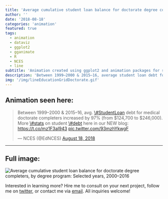 ```yaml
---
title: 'Average cumulative student loan balance for doctorate degree completers, by degree program: Selected years, 2000–2016'
author: ''
date: '2018-08-18'
categories: 'animation'
featured: true
tags:
  - animation
  - dataviz
  - ggplot2
  - gganimate
  - R
  - NCES
  - line
subtitle: 'Animation created using ggplot2 and animation packages for social media distribution'
description: 'Between 1999–2000 & 2015–16, average student loan debt for medical doctorate completers increased by 97% (from $124,700 to $246,000).'
img: '/img/lineEducationGridDoctorate.gif'
---
```


## Animation seen here:

<blockquote class="twitter-tweet" data-lang="en">
<p lang="en" dir="ltr">
Between 1999–2000 & 2015–16, avg.
<a href="https://twitter.com/hashtag/StudentLoan?src=hash&amp;ref_src=twsrc%5Etfw">\#StudentLoan</a>
debt for medical doctorate completers increased by 97% (from $124,700 to
$246,000). More
<a href="https://twitter.com/hashtag/stats?src=hash&amp;ref_src=twsrc%5Etfw">\#stats</a>
on student
<a href="https://twitter.com/hashtag/debt?src=hash&amp;ref_src=twsrc%5Etfw">\#debt</a>
here in our NEW blog:
<a href="https://t.co/mz1F3aI943">https://t.co/mz1F3aI943</a>
<a href="https://t.co/93mzhYkwgF">pic.twitter.com/93mzhYkwgF</a>
</p>
— NCES (@EdNCES)
<a href="https://twitter.com/EdNCES/status/1030868436027691010?ref_src=twsrc%5Etfw">August
18, 2018</a>
</blockquote>

---

## Full image:

![Average cumulative student loan balance for doctorate degree
completers, by degree program: Selected years,
2000–2016](/img/lineEducationGridDoctorate.gif)

Interested in learning more? Hire me to consult on your next project,
follow me on [twitter](https://twitter.com/mikeleeco),
or contact me via [email](mailto:mdlee12@gmail.com). All inquiries
welcome!
